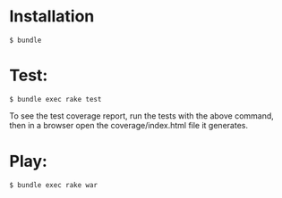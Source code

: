 # Installation
```
$ bundle
```

# Test:
```
$ bundle exec rake test
```
To see the test coverage report, run the tests with the above command, then in a browser open the coverage/index.html file it generates.

# Play:
```
$ bundle exec rake war
```
